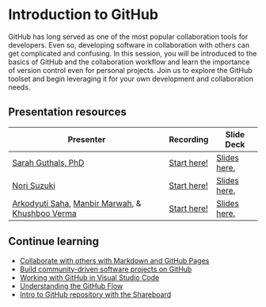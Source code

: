# Introduction to GitHub

GitHub has long served as one of the most popular collaboration tools for developers. Even so, developing software in collaboration with others can get complicated and confusing. In this session, you will be introduced to the basics of GitHub and the collaboration workflow and learn the importance of version control even for personal projects. Join us to explore the GitHub toolset and begin leveraging it for your own development and collaboration needs.

## Presentation resources

| Presenter | Recording | Slide Deck |
| - | - | - |
| [Sarah Guthals, PhD](https://twitter.com/drguthals) | [Start here!](https://myignite.microsoft.com/sessions/93f49a5f-71f9-4036-afcf-6cdcbb8abf05) | [Slides here.](https://medius.studios.ms/video/asset/PPT/IG20-LRN163) |
| [Nori Suzuki](https://twitter.com/szkn27) | [Start here!](https://myignite.microsoft.com/sessions/f6b328f7-0b00-44ff-a88b-c06409597783) | [Slides here.](https://medius.studios.ms/video/asset/PPT/IG20-LRN164) |
| [Arkodyuti Saha](https://twitter.com/arkodyutisaha), [Manbir Marwah](https://twitter.com/manbirmarwah), & [Khushboo Verma](https://twitter.com/khushbooverma_) | [Start here!](https://myignite.microsoft.com/sessions/970a02b6-6d90-4583-81dd-c23a2a556219) | [Slides here.](https://medius.studios.ms/video/asset/PPT/IG20-LRN165) |

## Continue learning

- [Collaborate with others with Markdown and GitHub Pages](https://docs.microsoft.com/learn/paths/collaborate-markdown-github-pages/?WT.mc_id=ignite2020_techseries)
- [Build community-driven software projects on GitHub](https://docs.microsoft.com/learn/paths/build-community-driven-projects-github/?WT.mc_id=ignite2020_techseries)
- [Working with GitHub in Visual Studio Code](https://code.visualstudio.com/docs/editor/github)
- [Understanding the GitHub Flow](https://guides.github.com/introduction/flow/)
- [Intro to GitHub repository with the Shareboard](https://github.com/sguthals/talkswithdrg/tree/main/2020/ignite/intro-to-github)
